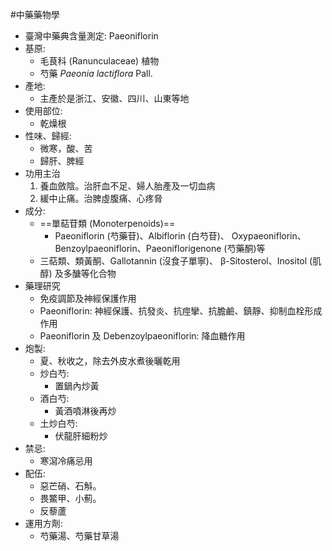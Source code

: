 #中藥藥物學
- 臺灣中藥典含量測定: Paeoniflorin
- 基原:
	- 毛茛科 (Ranunculaceae) 植物
	- 芍藥 *Paeonia lactiflora* Pall.
- 產地:
	- 主產於是浙江、安徽、四川、山東等地
- 使用部位:
	- 乾燥根
- 性味、歸經:
	- 微寒，酸、苦
	- 歸肝、脾經
- 功用主治 
	1. 養血斂陰。治肝血不足、婦人胎產及一切血病 
	2. 緩中止痛。治脾虛腹痛、心疼脅
- 成分:
	- ==單萜苷類 (Monoterpenoids)==
		- Paeoniflorin (芍藥苷)、Albiflorin (白芍苷)、 Oxypaeoniflorin、Benzoylpaeoniflorin、Paeoniflorigenone (芍藥酮)等 
	- 三萜類、類黃酮、Gallotannin (沒食子單寧)、 β-Sitosterol、Inositol (肌醇) 及多醣等化合物
- 藥理研究 
	-  免疫調節及神經保護作用 
	- Paeoniflorin: 神經保護、抗發炎、抗痙攣、抗膽鹼、鎮靜、抑制血栓形成作用 
	- Paeoniflorin 及 Debenzoylpaeoniflorin: 降血糖作用
- 炮製:
	- 夏、秋收之，除去外皮水煮後曬乾用 
	- 炒白芍:
		- 置鍋內炒黃 
	- 酒白芍:
		- 黃酒噴淋後再炒 
	- 土炒白芍:
		- 伏龍肝細粉炒
- 禁忌:
	- 寒瀉冷痛忌用
- 配伍:
	- 惡芒硝、石斛。
	- 畏鱉甲、小薊。
	- 反藜蘆
- 運用方劑:
	- 芍藥湯、芍藥甘草湯